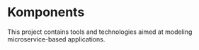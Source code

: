 # Komponents
This project contains tools and technologies aimed at modeling microservice-based applications.

